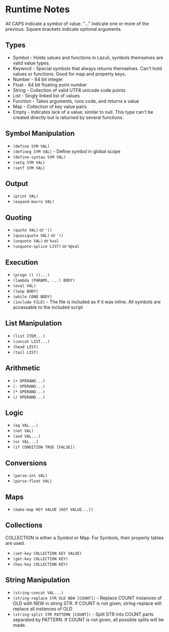 # Runtime Notes

All CAPS indicate a symbol of value. "..." indicate one or more of the previous.
Square brackets indicate optional arguments.

## Types

- Symbol - Holds values and functions in Lazuli, symbols themselves are valid
  value types.
- Keyword - Special symbols that always returns themselves. Can't hold values or
  functions. Good for map and property keys.
- Number - 64 bit integer
- Float - 64 bit floating point number
- String - Collection of valid UTF8 unicode code points
- List - Singly linked list of values
- Function - Takes arguments, runs code, and returns a value
- Map - Collection of key value pairs
- Empty - Indicates lack of a value, similar to null. This type can't be created
  directly but is returned by several functions.

## Symbol Manipulation

- `(define SYM VAL)`
- `(defineg SYM VAL)` - Define symbol in global scope
- `(define-syntax SYM VAL)`
- `(setq SYM VAL)`
- `(setf SYM VAL)`

## Output

- `(print VAL)`
- `(expand-macro VAL)`

## Quoting

- `(quote VAL)` or `'()`
- `(quasiquote VAL)` or `` `() ``
- `(unquote VAL)` or `%val`
- `(unquote-splice LIST)` or `%@val`

## Execution

- `(progn () ()...)`
- `(lambda (PARAMS, ...) BODY)`
- `(eval VAL)`
- `(loop BODY)`
- `(while COND BODY)`
- `(include FILE)` - The file is included as if it was inline. All symbols are
  accessable to the included script

## List Manipulation

- `(list ITEM...)`
- `(concat LIST...)`
- `(head LIST)`
- `(tail LIST)`

## Arithmetic

- `(+ OPERAND...)`
- `(- OPERAND...)`
- `(* OPERAND...)`
- `(/ OPERAND...)`

## Logic

- `(eq VAL...)`
- `(not VAL)`
- `(and VAL...)`
- `(or VAL...)`
- `(if CONDITION TRUE [FALSE])`

## Conversions

- `(parse-int VAL)`
- `(parse-float VAL)`

## Maps

- `(make-map KEY VALUE [KEY VALUE...])`

## Collections

COLLECTION is either a Symbol or Map. For Symbols, their property tables are
used.

- `(set-key COLLECTION KEY VALUE)`
- `(get-key COLLECTION KEY)`
- `(has-key COLLECTION KEY)`

## String Manipulation

- `(string-concat VAL...)`
- `(string-replace STR OLD NEW [COUNT])` - Replace COUNT instances of OLD with NEW
  in string STR. If COUNT is not given, string-replace will replace all instances
  of OLD
- `(string-split STR PATTERN [COUNT])` - Split STR into COUNT parts separated by
  PATTERN. If COUNT is not given, all possible splits will be made.
